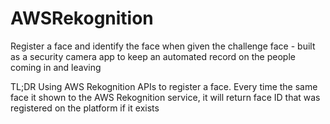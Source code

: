# AWSRekognition
Register a face and identify the face when given the challenge face - built as a security camera app to keep an automated record on the people coming in and leaving 

TL;DR Using AWS Rekognition APIs to register a face. Every time the same face it shown to the AWS Rekognition service, it will return face ID that was registered on the platform if it exists
